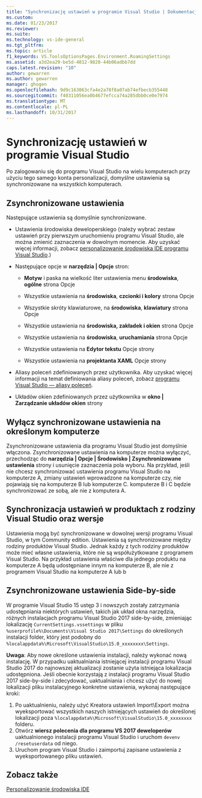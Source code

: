```yaml
---
title: "Synchronizację ustawień w programie Visual Studio | Dokumentacja firmy Microsoft"
ms.custom: 
ms.date: 01/23/2017
ms.reviewer: 
ms.suite: 
ms.technology: vs-ide-general
ms.tgt_pltfrm: 
ms.topic: article
f1_keywords: VS.ToolsOptionsPages.Environment.RoamingSettings
ms.assetid: a3d2ea29-be5d-4012-9820-44b06adbb7dd
caps.latest.revision: "10"
author: gewarren
ms.author: gewarren
manager: ghogen
ms.openlocfilehash: 9d9c163063cfa4e2a78f8a07ab74efbecb355448
ms.sourcegitcommit: f40311056ea0b4677efcca74a285dbb0ce0e7974
ms.translationtype: MT
ms.contentlocale: pl-PL
ms.lasthandoff: 10/31/2017
---
```

# <a name="synchronize-your-settings-in-visual-studio"></a>Synchronizację ustawień w programie Visual Studio

Po zalogowaniu się do programu Visual Studio na wielu komputerach przy użyciu tego samego konta personalizacji, domyślne ustawienia są synchronizowane na wszystkich komputerach.

## <a name="synchronized-settings"></a>Zsynchronizowane ustawienia

Następujące ustawienia są domyślnie synchronizowane.

- Ustawienia środowiska deweloperskiego (należy wybrać zestaw ustawień przy pierwszym uruchomieniu programu Visual Studio, ale można zmienić zaznaczenia w dowolnym momencie. Aby uzyskać więcej informacji, zobacz [personalizowanie środowiska IDE programu Visual Studio](../ide/personalizing-the-visual-studio-ide.md).)

- Następujące opcje w **narzędzia &#124; Opcje** stron:

    - **Motyw** i paska na wielkość liter ustawienia menu **środowiska**, **ogólne** strona Opcje

    - Wszystkie ustawienia na **środowiska**, **czcionki i kolory** strona Opcje

    - Wszystkie skróty klawiaturowe, na **środowiska**, **klawiatury** strona Opcje

    - Wszystkie ustawienia na **środowiska, zakładek i okien** strona Opcje

    - Wszystkie ustawienia na **środowiska**, **uruchamiania** strona Opcje

    - Wszystkie ustawienia na **Edytor tekstu** Opcje strony

    - Wszystkie ustawienia na **projektanta XAML** Opcje strony

- Aliasy poleceń zdefiniowanych przez użytkownika. Aby uzyskać więcej informacji na temat definiowania aliasy poleceń, zobacz [programu Visual Studio — aliasy poleceń](../ide/reference/visual-studio-command-aliases.md).

- Układów okien zdefiniowanych przez użytkownika w **okno &#124; Zarządzanie układów okien** strony

## <a name="turn-off-synchronized-settings-on-a-particular-computer"></a>Wyłącz synchronizowane ustawienia na określonym komputerze

Zsynchronizowane ustawienia dla programu Visual Studio jest domyślnie włączona. Zsynchronizowane ustawienia na komputerze można wyłączyć, przechodząc do **narzędzia &#124; Opcje &#124; Środowisko &#124; Zsynchronizowane ustawienia** strony i usunięcie zaznaczenia pola wyboru.  Na przykład, jeśli nie chcesz synchronizować ustawienia programu Visual Studio na komputerze A, zmiany ustawień wprowadzone na komputerze czy, nie pojawiają się na komputerze B lub komputerze C. komputerze B i C będzie synchronizować ze sobą, ale nie z komputera A.

## <a name="synchronize-settings-across-visual-studio-family-products-and-editions"></a>Synchronizacja ustawień w produktach z rodziny Visual Studio oraz wersje

Ustawienia mogą być synchronizowane w dowolnej wersji programu Visual Studio, w tym Community edition. Ustawienia są synchronizowane między rodziny produktów Visual Studio. Jednak każdy z tych rodziny produktów może mieć własne ustawienia, które nie są współużytkowane z programem Visual Studio. Na przykład ustawienia właściwe dla jednego produktu na komputerze A będą udostępniane innym na komputerze B, ale nie z programem Visual Studio na komputerze A lub b

## <a name="side-by-side-synchronized-settings"></a>Zsynchronizowane ustawienia Side-by-side

W programie Visual Studio 15 ustęp 3 i nowszych zostały zatrzymania udostępniania niektórych ustawień, takich jak układ okna narzędzia, różnych instalacjach programu Visual Studio 2017 side-by-side, zmieniając lokalizację `CurrentSettings.vssettings` w pliku `%userprofile%\Documents\Visual Studio 2017\Settings` do określonych instalacji folder, który jest podobny do `%localappdata%\Microsoft\VisualStudio\15.0_xxxxxxxx\Settings`.

**Uwaga**: Aby nowe określone ustawienia instalacji, należy wykonać nową instalację. W przypadku uaktualniania istniejącej instalacji programu Visual Studio 2017 do najnowszej aktualizacji zostanie użyta istniejąca lokalizacja udostępniona. Jeśli obecnie korzystają z instalacji programu Visual Studio 2017 side-by-side i zdecydować, uaktualniania i chcesz użyć do nowej lokalizacji pliku instalacyjnego konkretne ustawienia, wykonaj następujące kroki:

1. Po uaktualnieniu, należy użyć Kreatora ustawień Import\Export można wyeksportować wszystkich naszych istniejących ustawień do określonej lokalizacji poza `%localappdata%\Microsoft\VisualStudio\15.0_xxxxxxxx` folderu.
2. Otwórz **wiersz polecenia dla programu VS 2017 deweloperów** uaktualnionego instalacji programu Visual Studio i uruchom `devenv /resetuserdata` od niego.
3. Uruchom program Visual Studio i zaimportuj zapisane ustawienia z wyeksportowanego pliku ustawień.

## <a name="see-also"></a>Zobacz także

[Personalizowanie środowiska IDE](../ide/personalizing-the-visual-studio-ide.md)

